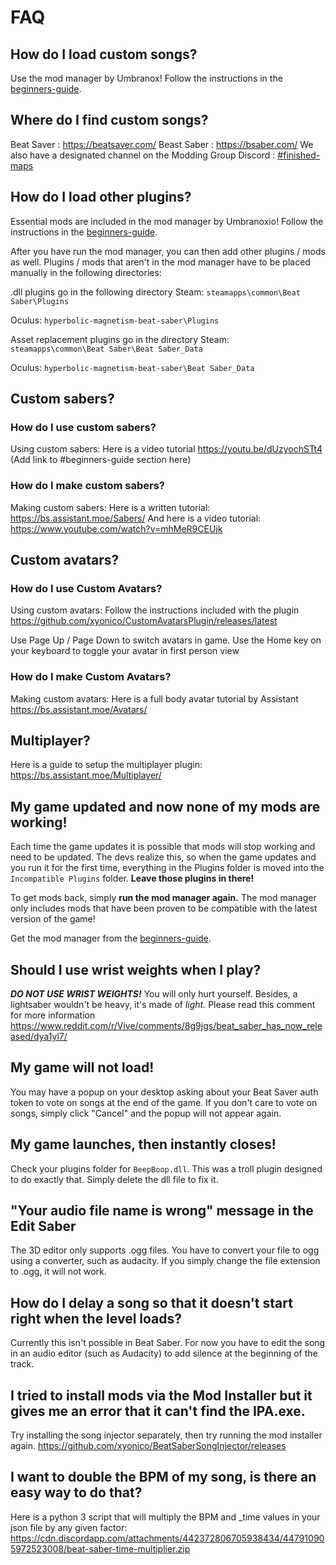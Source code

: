 <!-- TITLE: FAQ -->
<!-- SUBTITLE: Frequently Asked Questions! -->

# FAQ

## How do I load custom songs?

Use the mod manager by Umbranox! 
Follow the instructions in the [beginners-guide](beginners-guide).

## Where do I find custom songs?

Beat Saver   : https://beatsaver.com/
Beast Saber : https://bsaber.com/
We also have a designated channel on the Modding Group Discord : [#finished-maps](https://discordapp.com/channels/441805394323439646/442342190060929055/)

## How do I load other plugins?

Essential mods are included in the mod manager by Umbranoxio!
Follow the instructions in the [beginners-guide](beginners-guide).

After you have run the mod manager, you can then add other plugins / mods as well.
Plugins / mods that aren't in the mod manager have to be placed manually in the following directories:

.dll plugins go in the following directory
Steam:
`steamapps\common\Beat Saber\Plugins`

Oculus:
`hyperbolic-magnetism-beat-saber\Plugins`

Asset replacement plugins go in the directory
Steam:
`steamapps\common\Beat Saber\Beat Saber_Data`

Oculus:
`hyperbolic-magnetism-beat-saber\Beat Saber_Data`

## Custom sabers?

### How do I use custom sabers?
Using custom sabers: Here is a video tutorial https://youtu.be/dUzyochSTt4
(Add link to #beginners-guide section here)

### How do I make custom sabers?
Making custom sabers:
Here is a written tutorial:
https://bs.assistant.moe/Sabers/
And here is a video tutorial:
https://www.youtube.com/watch?v=mhMeR9CEUjk

## Custom avatars?

### How do I use Custom Avatars?
Using custom avatars: Follow the instructions included with the plugin
https://github.com/xyonico/CustomAvatarsPlugin/releases/latest

Use Page Up / Page Down to switch avatars in game.
Use the Home key on your keyboard to toggle your avatar in first person view

### How do I make Custom Avatars?
Making custom avatars: Here is a full body avatar tutorial by Assistant https://bs.assistant.moe/Avatars/

## Multiplayer?

Here is a guide to setup the multiplayer plugin: https://bs.assistant.moe/Multiplayer/


## My game updated and now none of my mods are working!
Each time the game updates it is possible that mods will stop working and need to be updated.
The devs realize this, so when the game updates and you run it for the first time, everything in the Plugins folder is moved into the `Incompatible Plugins` folder. **Leave those plugins in there!**

To get mods back, simply **run the mod manager again.**
The mod manager only includes mods that have been proven to be compatible with the latest version of the game!

Get the mod manager from the [beginners-guide](beginners-guide).

## Should I use wrist weights when I play?

***DO NOT USE WRIST WEIGHTS!***
You will only hurt yourself. Besides, a lightsaber wouldn't be heavy, it's made of *light.*
Please read this comment for more information https://www.reddit.com/r/Vive/comments/8g9jgs/beat_saber_has_now_released/dya1yl7/

## My game will not load!

You may have a popup on your desktop asking about your Beat Saver auth token to vote on songs at the end of the game.
If you don't care to vote on songs, simply click "Cancel" and the popup will not appear again.

## My game launches, then instantly closes!

Check your plugins folder for `BeepBoop.dll`. This was a troll plugin designed to do exactly that.
Simply delete the dll file to fix it.

## "Your audio file name is wrong" message in the Edit Saber

The 3D editor only supports .ogg files. You have to convert your file to ogg using a converter, such as audacity.
If you simply change the file extension to .ogg, it will not work.

## How do I delay a song so that it doesn't start right when the level loads?

Currently this isn't possible in Beat Saber. For now you have to edit the song in an audio editor (such as Audacity) to add silence at the beginning of the track.

## I tried to install mods via the Mod Installer but it gives me an error that it can't find the IPA.exe.

Try installing the song injector separately, then try running the mod installer again. https://github.com/xyonico/BeatSaberSongInjector/releases

## I want to double the BPM of my song, is there an easy way to do that?

Here is a python 3 script that will multiply the BPM and _time values in your json file by any given factor:
https://cdn.discordapp.com/attachments/442372806705938434/447910905972523008/beat-saber-time-multiplier.zip

